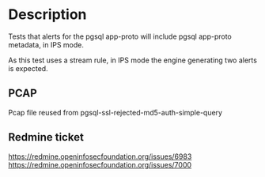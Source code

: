 # Description

Tests that alerts for the pgsql app-proto will include pgsql app-proto metadata,
in IPS mode.

As this test uses a stream rule, in IPS mode the engine generating two alerts is
expected.

## PCAP

Pcap file reused from pgsql-ssl-rejected-md5-auth-simple-query

## Redmine ticket

https://redmine.openinfosecfoundation.org/issues/6983
https://redmine.openinfosecfoundation.org/issues/7000
